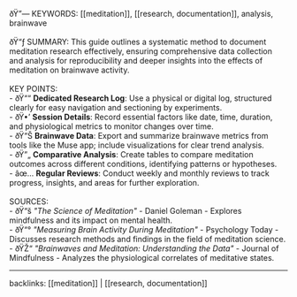 ﻿ðŸ”— KEYWORDS: [[meditation]], [[research, documentation]], analysis, brainwave<br><br>ðŸ“ƒ SUMMARY: This guide outlines a systematic method to document meditation research effectively, ensuring comprehensive data collection and analysis for reproducibility and deeper insights into the effects of meditation on brainwave activity.<br><br>KEY POINTS:<br>- ðŸ““ **Dedicated Research Log**: Use a physical or digital log, structured clearly for easy navigation and sectioning by experiments.<br>- ðŸ•’ **Session Details**: Record essential factors like date, time, duration, and physiological metrics to monitor changes over time.<br>- ðŸ“Š **Brainwave Data**: Export and summarize brainwave metrics from tools like the Muse app; include visualizations for clear trend analysis.<br>- ðŸ”„ **Comparative Analysis**: Create tables to compare meditation outcomes across different conditions, identifying patterns or hypotheses.<br>- âœ… **Regular Reviews**: Conduct weekly and monthly reviews to track progress, insights, and areas for further exploration.<br><br>SOURCES:<br>- ðŸ“š *"The Science of Meditation"* - Daniel Goleman - Explores mindfulness and its impact on mental health.<br>- ðŸ“° *"Measuring Brain Activity During Meditation"* - Psychology Today - Discusses research methods and findings in the field of meditation science.<br>- ðŸŽ“ *"Brainwaves and Meditation: Understanding the Data"* - Journal of Mindfulness - Analyzes the physiological correlates of meditative states.
<hr>
backlinks: [[meditation]] | [[research, documentation]]
